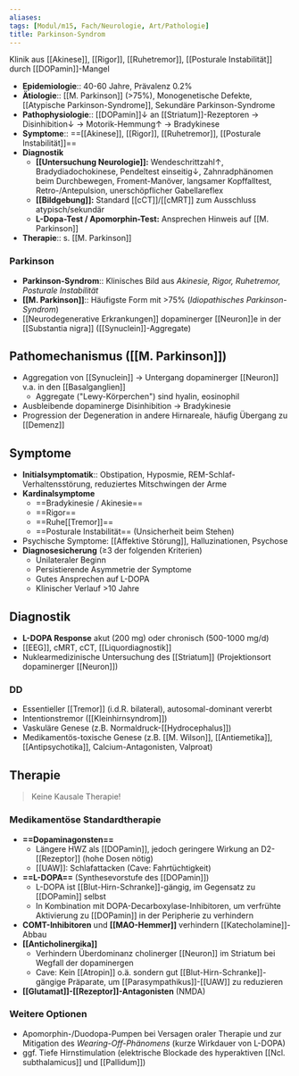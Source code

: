 ```yaml
---
aliases:
tags: [Modul/m15, Fach/Neurologie, Art/Pathologie]
title: Parkinson-Syndrom
---
```

Klinik aus [[Akinese]], [[Rigor]], [[Ruhetremor]], [[Posturale Instabilität]] durch [[DOPamin]]-Mangel
- **Epidemiologie**:: 40-60 Jahre, Prävalenz 0.2%
- **Ätiologie**:: [[M. Parkinson]] (>75%), Monogenetische Defekte, [[Atypische Parkinson-Syndrome]], Sekundäre Parkinson-Syndrome
- **Pathophysiologie**:: [[DOPamin]]↓ an [[Striatum]]-Rezeptoren → Disinhibition↓ → Motorik-Hemmung↑ → Bradykinese
- **Symptome**:: ==[[Akinese]], [[Rigor]], [[Ruhetremor]], [[Posturale Instabilität]]==
- **Diagnostik**
	- **[[Untersuchung Neurologie]]:** Wendeschrittzahl↑, Bradydiadochokinese, Pendeltest einseitig↓, Zahnradphänomen beim Durchbewegen, Froment-Manöver, langsamer Kopffalltest, Retro-/Antepulsion, unerschöpflicher Gabellareflex
	- **[[Bildgebung]]:** Standard [[cCT]]/[[cMRT]] zum Ausschluss atypisch/sekundär
	- **L-Dopa-Test / Apomorphin-Test:** Ansprechen Hinweis auf [[M. Parkinson]]
- **Therapie**:: s. [[M. Parkinson]]



### Parkinson 
- **Parkinson-Syndrom**:: Klinisches Bild aus *Akinesie, Rigor, Ruhetremor, Posturale Instabilität*
- **[[M. Parkinson]]**:: Häufigste Form mit >75% (*Idiopathisches Parkinson-Syndrom*)
- [[Neurodegenerative Erkrankungen]] dopaminerger [[Neuron]]e in der [[Substantia nigra]] ([[Synuclein]]-Aggregate)

## Pathomechanismus ([[M. Parkinson]])
- Aggregation von [[Synuclein]] → Untergang dopaminerger [[Neuron]] v.a. in den [[Basalganglien]]
	- Aggregate ("Lewy-Körperchen") sind hyalin, eosinophil
- Ausbleibende dopaminerge Disinhibition → Bradykinesie
- Progression der Degeneration in andere Hirnareale, häufig Übergang zu [[Demenz]]

## Symptome
- **Initialsymptomatik**:: Obstipation, Hyposmie, REM-Schlaf-Verhaltensstörung, reduziertes Mitschwingen der Arme
- **Kardinalsymptome**
	- ==Bradykinesie / Akinesie==
	- ==Rigor==
	- ==Ruhe[[Tremor]]==
	- ==Posturale Instabilität== (Unsicherheit beim Stehen)
- Psychische Symptome: [[Affektive Störung]], Halluzinationen, Psychose
- **Diagnosesicherung** (≥3 der folgenden Kriterien)
	- Unilateraler Beginn
	- Persistierende Asymmetrie der Symptome
	- Gutes Ansprechen auf L-DOPA
	- Klinischer Verlauf >10 Jahre

## Diagnostik
- **L-DOPA Response** akut (200 mg) oder chronisch (500-1000 mg/d)
- [[EEG]], cMRT, cCT, [[Liquordiagnostik]]
- Nuklearmedizinische Untersuchung des [[Striatum]] (Projektionsort dopaminerger [[Neuron]])
### DD
- Essentieller [[Tremor]] (i.d.R. bilateral), autosomal-dominant vererbt
- Intentionstremor ([[Kleinhirnsyndrom]])
- Vaskuläre Genese (z.B. Normaldruck-[[Hydrocephalus]])
- Medikamentös-toxische Genese (z.B. [[M. Wilson]], [[Antiemetika]], [[Antipsychotika]], Calcium-Antagonisten, Valproat)

## Therapie
> Keine Kausale Therapie! 
### Medikamentöse Standardtherapie
- **==Dopaminagonsten==**
	- Längere HWZ als [[DOPamin]], jedoch geringere Wirkung an D2-[[Rezeptor]] (hohe Dosen nötig)
	- [[UAW]]: Schlafattacken (Cave: Fahrtüchtigkeit)
- **==L-DOPA==** (Synthesevorstufe des [[DOPamin]])
	- L-DOPA ist [[Blut-Hirn-Schranke]]-gängig, im Gegensatz zu [[DOPamin]] selbst
	- In Kombination mit DOPA-Decarboxylase-Inhibitoren, um verfrühte Aktivierung zu [[DOPamin]] in der Peripherie zu verhindern
- **COMT-Inhibitoren** und **[[MAO-Hemmer]]** verhindern [[Katecholamine]]-Abbau
- **[[Anticholinergika]]**
	- Verhindern Überdominanz cholinerger [[Neuron]] im Striatum bei Wegfall der dopaminergen
	- Cave: Kein [[Atropin]] o.ä. sondern gut [[Blut-Hirn-Schranke]]-gängige Präparate, um [[Parasympathikus]]-[[UAW]] zu reduzieren
- **[[Glutamat]]-[[Rezeptor]]-Antagonisten** (NMDA)
### Weitere Optionen
- Apomorphin-/Duodopa-Pumpen bei Versagen oraler Therapie und zur Mitigation des *Wearing-Off-Phänomens* (kurze Wirkdauer von L-DOPA)
- ggf. Tiefe Hirnstimulation (elektrische Blockade des hyperaktiven [[Ncl. subthalamicus]] und [[Pallidum]])